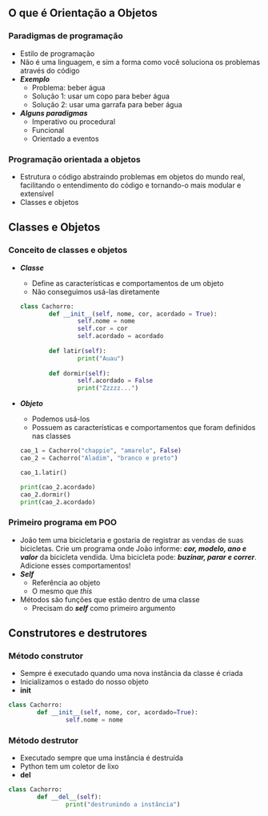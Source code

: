 ## O que é Orientação a Objetos

### Paradigmas de programação

- Estilo de programação
- Não é uma linguagem, e sim a forma como você soluciona os problemas através do código
- ***Exemplo***
    - Problema: beber água
    - Solução 1: usar um copo para beber água
    - Solução 2: usar uma garrafa para beber água
- ***Alguns paradigmas***
    - Imperativo ou procedural
    - Funcional
    - Orientado a eventos

### Programação orientada a objetos

- Estrutura o código abstraindo problemas em objetos do mundo real, facilitando o entendimento do código e tornando-o mais modular e extensível
- Classes e objetos

## Classes e Objetos

### Conceito de classes e objetos

- ***Classe***
    - Define as características e comportamentos de um objeto
    - Não conseguimos usá-las diretamente
    
    ```python
    class Cachorro:
    		def __init__(self, nome, cor, acordado = True):
    				self.nome = nome
    				self.cor = cor
    				self.acordado = acordado
    				
    		def latir(self):
    				print("Auau")
    				
    		def dormir(self):
    				self.acordado = False
    				print("Zzzzz...")
    ```
    
- ***Objeto***
    - Podemos usá-los
    - Possuem as características e comportamentos que foram definidos nas classes
    
    ```python
    cao_1 = Cachorro("chappie", "amarelo", False)
    cao_2 = Cachorro("Aladim", "branco e preto")
    
    cao_1.latir()
    
    print(cao_2.acordado)
    cao_2.dormir()
    print(cao_2.acordado)
    ```
    

### Primeiro programa em POO

- João tem uma bicicletaria e gostaria de registrar as vendas de suas bicicletas. Crie um programa onde João informe: ***cor, modelo, ano e valor*** da bicicleta vendida. Uma bicicleta pode: ***buzinar, parar e correr***. Adicione esses comportamentos!
- ***Self***
    - Referência ao objeto
    - O mesmo que *this*
- Métodos são funções que estão dentro de uma classe
    - Precisam do ***self*** como primeiro argumento

## Construtores e destrutores

### Método construtor

- Sempre é executado quando uma nova instância da classe é criada
- Inicializamos o estado do nosso objeto
- __init__

```python
class Cachorro:
		def __init__(self, nome, cor, acordado=True):
				self.nome = nome
```

### Método destrutor

- Executado sempre que uma instância é destruída
- Python tem um coletor de lixo
- __del__

```python
class Cachorro:
		def __del__(self):
				print("destrunindo a instância")
```